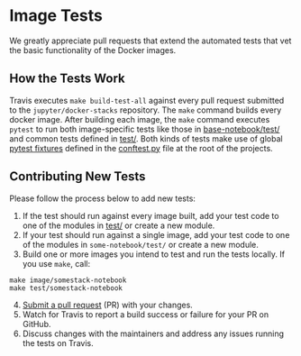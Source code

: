 # Image Tests

We greatly appreciate pull requests that extend the automated tests that vet the basic functionality of the Docker images.

## How the Tests Work

Travis executes `make build-test-all` against every pull request submitted to the `jupyter/docker-stacks` repository. The `make` command builds every docker image. After building each image, the `make` command executes `pytest` to run both image-specific tests like those in [base-notebook/test/](https://github.com/jupyter/docker-stacks/tree/master/base-notebook/test) and common tests defined in [test/](https://github.com/jupyter/docker-stacks/tree/master/test). Both kinds of tests make use of global [pytest fixtures](https://docs.pytest.org/en/latest/fixture.html) defined in the [conftest.py](https://github.com/jupyter/docker-stacks/blob/master/conftest.py) file at the root of the projects.

## Contributing New Tests

Please follow the process below to add new tests:

1. If the test should run against every image built, add your test code to one of the modules in [test/](https://github.com/jupyter/docker-stacks/tree/master/test) or create a new module.
2. If your test should run against a single image, add your test code to one of the modules in `some-notebook/test/` or create a new module.
3. Build one or more images you intend to test and run the tests locally. If you use `make`, call:
```
make image/somestack-notebook
make test/somestack-notebook
```
4. [Submit a pull request](https://github.com/PointCloudLibrary/pcl/wiki/A-step-by-step-guide-on-preparing-and-submitting-a-pull-request) (PR) with your changes.
5. Watch for Travis to report a build success or failure for your PR on GitHub.
6. Discuss changes with the maintainers and address any issues running the tests on Travis.